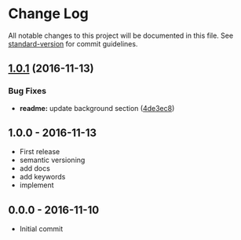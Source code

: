 # Change Log

All notable changes to this project will be documented in this file. See [standard-version](https://github.com/conventional-changelog/standard-version) for commit guidelines.

<a name="1.0.1"></a>
## [1.0.1](https://github.com/tunnckocore/each-promise/compare/v1.0.0...v1.0.1) (2016-11-13)


### Bug Fixes

* **readme:** update background section ([4de3ec8](https://github.com/tunnckocore/each-promise/commit/4de3ec8))





## 1.0.0 - 2016-11-13
- First release
- semantic versioning
- add docs
- add keywords
- implement

## 0.0.0 - 2016-11-10
- Initial commit